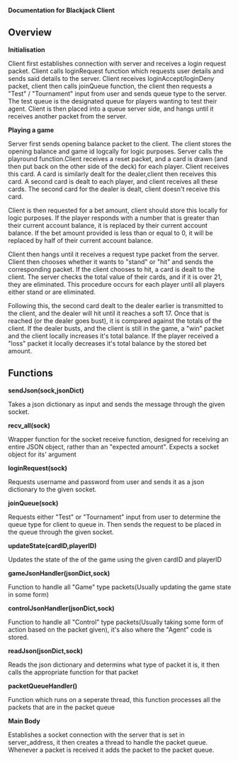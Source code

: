 **Documentation for Blackjack Client**

## Overview

**Initialisation**

Client first establishes connection with server and receives a login request packet.
Client calls loginRequest function which requests user details and sends said details to the server.
Client receives loginAccept/loginDeny packet, client then calls joinQueue function, the client then requests a "Test" / "Tournament" input from user and sends queue type to the server.
The test queue is the designated queue for players wanting to test their agent.
Client is then placed into a queue server side, and hangs until it receives another packet from the server.

**Playing a game**

Server first sends opening balance packet to the client. The client stores the opening balance and game id logcally for logic purposes. 
Server calls the playround function.Client receives a reset packet, and a card is drawn (and then put back on the other side of the deck) for each player. Client receives this card. A card is similarly dealt for the dealer,client then receives this card. A second card is dealt to each player, and client receives all these cards. The second card for the dealer is dealt, client doesn't receive this card.

Client is then requested for a bet amount, client should store this locally for logic purposes. If the player responds with a number that is greater than their current account balance, it is replaced by their current account balance. If the bet amount provided is less than or equal to 0, it will be replaced by half of their current account balance.

Client then hangs until it receives a request type packet from the server. Client then chooses whether it wants to "stand" or "hit" and sends the corresponding packet. If the client chooses to hit, a card is dealt to the client. The server checks the total value of their cards, and if it is over 21, they are eliminated. This procedure occurs for each player until all players either stand or are eliminated.

Following this, the second card dealt to the dealer earlier is transmitted to the client, and the dealer will hit until it reaches a soft 17. Once that is reached (or the dealer goes bust), it is compared against the totals of the client. If the dealer busts, and the client is still in the game, a "win" packet and the client locally increases it's total balance. If the player received a "loss" packet it locally decreases it's total balance by the stored bet amount.

## Functions
**sendJson(sock,jsonDict)**

Takes a json dictionary as input and sends the message through the given socket.

**recv_all(sock)** 

Wrapper function for the socket receive function, designed for receiving an entire JSON object, rather than an "expected amount". Expects a socket object for its' argument

**loginRequest(sock)**

Requests username and password from user and sends it as a json dictionary to the given socket.

**joinQueue(sock)**

Requests either "Test" or "Tournament" input from user to determine the queue type for client to queue in. Then sends the request to be placed in the queue through the given socket.

**updateState(cardID,playerID)**

Updates the state of the of the game using the given cardID and playerID

**gameJsonHandler(jsonDict,sock)**

Function to handle all "Game" type packets(Usually updating the game state in some form)

**controlJsonHandler(jsonDict,sock)**

Function to handle all "Control" type packets(Usually taking some form of action based on the packet given), it's also where the "Agent" code is stored.

**readJson(jsonDict,sock)**

Reads the json dictionary and determins what type of packet it is, it then calls the appropriate function for that packet

**packetQueueHandler()**

Function which runs on a seperate thread, this function processes all the packets that are in the packet queue

**Main Body**

Establishes a socket connection with the server that is set in server_address, it then creates a thread to handle the packet queue. Whenever a packet is received it adds the packet to the packet queue. 

